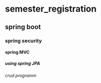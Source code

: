 # semester_registration
## spring boot
### spring security
#### spring MVC
##### using spring JPA
###### crud programm
